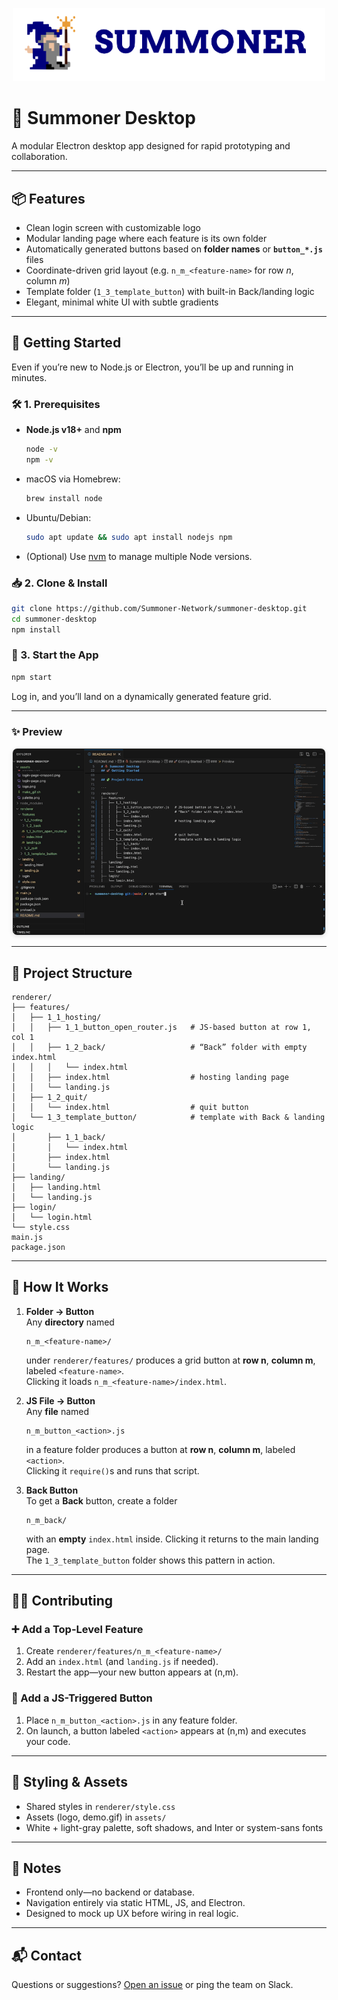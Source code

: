 <p align="center">  
<img width="500px" src="assets/logo.png" />  
</p>

# 🧱 Summoner Desktop

A modular Electron desktop app designed for rapid prototyping and collaboration.

---

## 📦 Features

- Clean login screen with customizable logo  
- Modular landing page where each feature is its own folder  
- Automatically generated buttons based on **folder names** or **`button_*.js`** files  
- Coordinate-driven grid layout (e.g. `n_m_<feature-name>` for row *n*, column *m*)  
- Template folder (`1_3_template_button`) with built-in Back/landing logic  
- Elegant, minimal white UI with subtle gradients  

---

## 🚀 Getting Started

Even if you’re new to Node.js or Electron, you’ll be up and running in minutes.

### 🛠 1. Prerequisites

- **Node.js v18+** and **npm**  
  ```bash
  node -v  
  npm -v
  ```
- macOS via Homebrew:  
  ```bash
  brew install node
  ```
- Ubuntu/Debian:  
  ```bash
  sudo apt update && sudo apt install nodejs npm
  ```
- (Optional) Use [nvm](https://github.com/nvm-sh/nvm) to manage multiple Node versions.

### 📥 2. Clone & Install

```bash
git clone https://github.com/Summoner-Network/summoner-desktop.git  
cd summoner-desktop  
npm install
```

### 🧪 3. Start the App

```bash
npm start
```

Log in, and you’ll land on a dynamically generated feature grid.

---

### ✨ Preview

<p align="center">  
  <img src="assets/demo2.gif" width="500"  
       style="border:1px solid #ddd;border-radius:8px;box-shadow:0 2px 6px rgba(0,0,0,0.1)"/>  
</p>

---

## 🧩 Project Structure

```
renderer/
├── features/
│   ├── 1_1_hosting/
│   │   ├── 1_1_button_open_router.js   # JS-based button at row 1, col 1
│   │   ├── 1_2_back/                   # “Back” folder with empty index.html
│   │   │   └── index.html
│   │   ├── index.html                  # hosting landing page
│   │   └── landing.js
│   ├── 1_2_quit/
│   │   └── index.html                  # quit button
│   └── 1_3_template_button/            # template with Back & landing logic
│       ├── 1_1_back/
│       │   └── index.html
│       ├── index.html
│       └── landing.js
├── landing/
│   ├── landing.html
│   └── landing.js
├── login/
│   └── login.html
└── style.css
main.js
package.json
```

---

## 🔁 How It Works

1. **Folder → Button**  
   Any **directory** named  
   ```
   n_m_<feature-name>/
   ```  
   under `renderer/features/` produces a grid button at **row n**, **column m**, labeled `<feature-name>`.  
   Clicking it loads `n_m_<feature-name>/index.html`.

2. **JS File → Button**  
   Any **file** named  
   ```
   n_m_button_<action>.js
   ```  
   in a feature folder produces a button at **row n**, **column m**, labeled `<action>`.  
   Clicking it `require()`s and runs that script.

3. **Back Button**  
   To get a **Back** button, create a folder  
   ```
   n_m_back/
   ```  
   with an **empty** `index.html` inside. Clicking it returns to the main landing page.  
   The `1_3_template_button` folder shows this pattern in action.

---

## 👩‍💻 Contributing

### ➕ Add a Top-Level Feature

1. Create `renderer/features/n_m_<feature-name>/`  
2. Add an `index.html` (and `landing.js` if needed).  
3. Restart the app—your new button appears at (n,m).

### 🌳 Add a JS-Triggered Button

1. Place `n_m_button_<action>.js` in any feature folder.  
2. On launch, a button labeled `<action>` appears at (n,m) and executes your code.

---

## 🎨 Styling & Assets

- Shared styles in `renderer/style.css`  
- Assets (logo, demo.gif) in `assets/`  
- White + light-gray palette, soft shadows, and Inter or system-sans fonts  

---

## 📌 Notes

- Frontend only—no backend or database.  
- Navigation entirely via static HTML, JS, and Electron.  
- Designed to mock up UX before wiring in real logic.  

---

## 📬 Contact

Questions or suggestions? [Open an issue](https://github.com/Summoner-Network/summoner-desktop/issues) or ping the team on Slack.